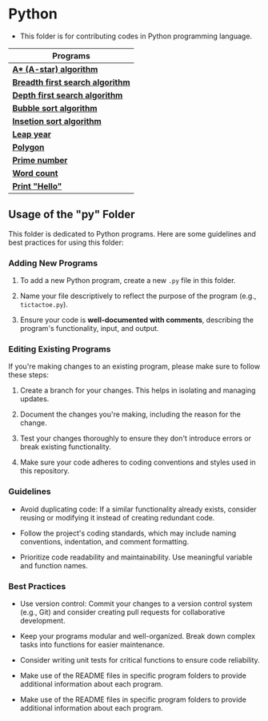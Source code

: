 # Python

* This folder is for contributing codes in Python programming language.

| Programs                                   |
| ------------------------------------------ |
| **[A* (A-star) algorithm](A_Star_Alogrithm.py)**        |
| **[Breadth first search algorithm](bfs.py)**         |
| **[Depth first search algorithm](dfs.py)** |
| **[Bubble sort algorithm](bubbleSort.py)**         |
| **[Insetion sort algorithm](insertionSort.py)** |
| **[Leap year](leap.py)**         |
| **[Polygon](polygon.py)** |
| **[Prime number](prime.py)**         |
| **[Word count](wordcount.py)** |
| **[Print "Hello" ](hello.py)**              |

## Usage of the "py" Folder

This folder is dedicated to Python programs. Here are some guidelines and best practices for using this folder:

### Adding New Programs

1. To add a new Python program, create a new `.py` file in this folder.

2. Name your file descriptively to reflect the purpose of the program (e.g., `tictactoe.py`).

3. Ensure your code is **well-documented with comments**, describing the program's functionality, input, and output.

### Editing Existing Programs

If you're making changes to an existing program, please make sure to follow these steps:

1. Create a branch for your changes. This helps in isolating and managing updates.

2. Document the changes you're making, including the reason for the change.

3. Test your changes thoroughly to ensure they don't introduce errors or break existing functionality.

4. Make sure your code adheres to coding conventions and styles used in this repository.

### Guidelines

- Avoid duplicating code: If a similar functionality already exists, consider reusing or modifying it instead of creating redundant code.

- Follow the project's coding standards, which may include naming conventions, indentation, and comment formatting.

- Prioritize code readability and maintainability. Use meaningful variable and function names.

### Best Practices

- Use version control: Commit your changes to a version control system (e.g., Git) and consider creating pull requests for collaborative development.

- Keep your programs modular and well-organized. Break down complex tasks into functions for easier maintenance.

- Consider writing unit tests for critical functions to ensure code reliability.
  
- Make use of the README files in specific program folders to provide additional information about each program.

- Make use of the README files in specific program folders to provide additional information about each program.
